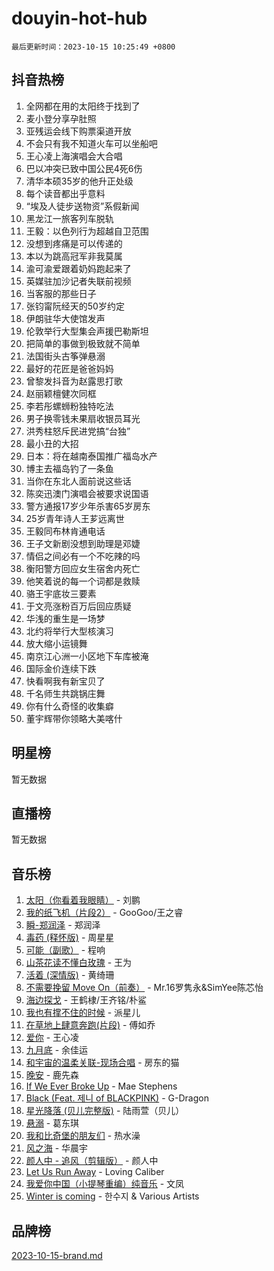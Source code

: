 # douyin-hot-hub

`最后更新时间：2023-10-15 10:25:49 +0800`

## 抖音热榜

1. 全网都在用的太阳终于找到了
1. 麦小登分享孕肚照
1. 亚残运会线下购票渠道开放
1. 不会只有我不知道火车可以坐船吧
1. 王心凌上海演唱会大合唱
1. 巴以冲突已致中国公民4死6伤
1. 清华本硕35岁的他升正处级
1. 每个读音都出乎意料
1. “埃及人徒步送物资”系假新闻
1. 黑龙江一旅客列车脱轨
1. 王毅：以色列行为超越自卫范围
1. 没想到疼痛是可以传递的
1. 本以为跳高冠军非我莫属
1. 渝可渝爱跟着奶妈跑起来了
1. 英媒驻加沙记者失联前视频
1. 当客服的那些日子
1. 张钧甯阮经天的50岁约定
1. 伊朗驻华大使馆发声
1. 伦敦举行大型集会声援巴勒斯坦
1. 把简单的事做到极致就不简单
1. 法国街头古筝弹悬溺
1. 最好的花匠是爸爸妈妈
1. 曾黎发抖音为赵露思打歌
1. 赵丽颖檀健次同框
1. 李若彤螺蛳粉独特吃法
1. 男子换零钱未果扇收银员耳光
1. 洪秀柱怒斥民进党搞“台独”
1. 最小丑的大招
1. 日本：将在越南泰国推广福岛水产
1. 博主去福岛钓了一条鱼
1. 当你在东北人面前说这些话
1. 陈奕迅澳门演唱会被要求说国语
1. 警方通报17岁少年杀害65岁房东
1. 25岁青年诗人王芗远离世
1. 王毅同布林肯通电话
1. 王子文新剧没想到助理是邓婕
1. 情侣之间必有一个不吃辣的吗
1. 衡阳警方回应女生宿舍内死亡
1. 他笑着说的每一个词都是救赎
1. 骆王宇底妆三要素
1. 于文亮涨粉百万后回应质疑
1. 华浅的重生是一场梦
1. 北约将举行大型核演习
1. 放大缩小运镜舞
1. 南京江心洲一小区地下车库被淹
1. 国际金价连续下跌
1. 快看啊我有新宝贝了
1. 千名师生共跳锅庄舞
1. 你有什么奇怪的收集癖
1. 董宇辉带你领略大美喀什

## 明星榜

暂无数据

## 直播榜

暂无数据

## 音乐榜

1. [太阳（你看着我眼睛）](https://sf3-cdn-tos.douyinstatic.com/obj/tos-cn-ve-2774/ogWbyIQnlBFImVbeDocRdCIYtBHlbJXgfZMvgz) - 刘鹏
1. [我的纸飞机（片段2）](https://sf6-cdn-tos.douyinstatic.com/obj/tos-cn-ve-2774/oM2ZrKcg2CD5AeRB2gkeXOFB1IxAGJdZPazYHf) - GooGoo/王之睿
1. [瞬-郑润泽](https://sf3-cdn-tos.douyinstatic.com/obj/tos-cn-ve-2774/oYXHIohzvbNAzBhHgyksWpRM4bfkDsBdBDAynw) - 郑润泽
1. [毒药 (释怀版)](https://sf3-cdn-tos.douyinstatic.com/obj/tos-cn-ve-2774/oYILMEAzspdZBIzy4frJNB8ZHPHWAhiwowd4Ad) - 周星星
1. [可能（副歌）](https://sf3-cdn-tos.douyinstatic.com/obj/tos-cn-ve-2774/cde1731888894259b333569393c2fb51) - 程响
1. [山茶花读不懂白玫瑰](https://sf3-cdn-tos.douyinstatic.com/obj/tos-cn-ve-2774/osfn8B7DktrRHEPJgPCfDbw7QDQEkwC16BxZg9) - 王为
1. [活着 (深情版)](https://sf3-cdn-tos.douyinstatic.com/obj/tos-cn-ve-2774/oY8r2TelECK2BPZbDCj8xZKBQfPbwQyCt1cggn) - 黄绮珊
1. [不需要挽留 Move On（前奏）](https://sf6-cdn-tos.douyinstatic.com/obj/tos-cn-ve-2774/ooCBhgCCkF4nExzQL9WZSUbitfA8IsDkgQIYhe) - Mr.16罗隽永&SimYee陈芯怡
1. [海边探戈](https://sf3-cdn-tos.douyinstatic.com/obj/tos-cn-ve-2774/os9gE0VQCGqt6VQkZDyBBYvfSDY0QFe3vVmubn) - 王鹤棣/王齐铭/朴鲨
1. [我也有撑不住的时候](https://sf6-cdn-tos.douyinstatic.com/obj/tos-cn-ve-2774/okmtBE1dkIBhwxeiBJeDgQnQtICZWIJUI2bjQr) - 派星儿
1. [在草地上肆意奔跑(片段)](https://sf3-cdn-tos.douyinstatic.com/obj/tos-cn-ve-2774/8831d494742f45dabdfa8adb8b817259) - 傅如乔
1. [爱你](https://sf6-cdn-tos.douyinstatic.com/obj/tos-cn-ve-2774/oEfyTFYX4gOL9DMKAJebDCAASw8hYVIXz1nYaf) - 王心凌
1. [九月底](https://sf6-cdn-tos.douyinstatic.com/obj/tos-cn-ve-2774/oMfewG4PDTFhF8iz3OGQ7ABH5i6fCgnMaoCbzZ) - 余佳运
1. [和宇宙的温柔关联-现场合唱](https://sf3-cdn-tos.douyinstatic.com/obj/tos-cn-ve-2774/o0hONGDYQBgk0e5bqDeQOonVmncA6tC2nBwZLT) - 房东的猫
1. [晚安](https://sf3-cdn-tos.douyinstatic.com/obj/tos-cn-ve-2774/a724c5e224464218839820f4e4fd632f) - 鹿先森
1. [If We Ever Broke Up](https://sf3-cdn-tos.douyinstatic.com/obj/tos-cn-ve-2774/o8onj5HDk0ImtBmO0URBfeyCDXQJMYkQ1gb8Zy) - Mae Stephens
1. [Black (Feat. 제니 of BLACKPINK)](https://sf3-cdn-tos.douyinstatic.com/obj/tos-cn-ve-2774/2eb92e2debbe4fe0a552bc099aef7f28) - G-Dragon
1. [星光降落 (贝儿完整版)](https://sf6-cdn-tos.douyinstatic.com/obj/tos-cn-ve-2774/okwB9hAwyAtsFFkFBzAX1hOOfQuIoMNs0W2Mwr) - 陆雨萱（贝儿）
1. [悬溺](https://sf3-cdn-tos.douyinstatic.com/obj/tos-cn-ve-2774/f3b6cc53d2e944beb7094a3ff01b4e03) - 葛东琪
1. [我和比奇堡的朋友们](https://sf3-cdn-tos.douyinstatic.com/obj/tos-cn-ve-2774/f0505db981ea4a6d91453a15924a82aa) - 热水澡
1. [风之海](https://sf3-cdn-tos.douyinstatic.com/obj/tos-cn-ve-2774/oInqZ2gFbCQvB6wZNnZlJpBcfDBQ8t1e1XwYAi) - 华晨宇
1. [颜人中 - 追风（剪辑版）](https://sf3-cdn-tos.douyinstatic.com/obj/tos-cn-ve-2774/9107f711ded6416ab3279a81d71597f7) - 颜人中
1. [Let Us Run Away](https://sf3-cdn-tos.douyinstatic.com/obj/tos-cn-ve-2774/a9a280d910044fb0b9f4f74b0b27e854) - Loving Caliber
1. [我爱你中国（小提琴重编）纯音乐](https://sf3-cdn-tos.douyinstatic.com/obj/tos-cn-ve-2774/362de867442c4051acadb0a43fd60af8) - 文凤
1. [Winter is coming](https://sf6-cdn-tos.douyinstatic.com/obj/tos-cn-ve-2774/0a6c12efb2d84f2ba9a243d4e1eebb4e) - 한수지 & Various Artists

## 品牌榜

[2023-10-15-brand.md](2023-10-15-brand.md)
